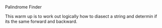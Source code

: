 Palindrome Finder

This warm up is to work out logically how to diasect a string and determin if its the same forward and backward.